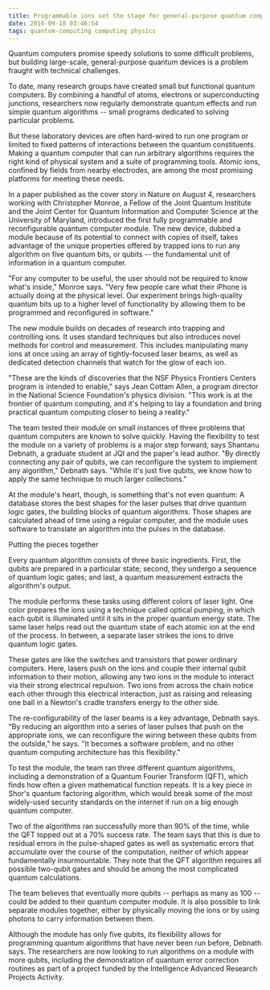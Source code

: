 ```yaml
---
title: Programmable ions set the stage for general-purpose quantum computers
date: 2016-09-18 03:46:54
tags: quantum-computing computing physics
---
```

Quantum computers promise speedy solutions to some difficult problems, but building large-scale, general-purpose quantum devices is a problem fraught with technical challenges.
<!-- more -->
To date, many research groups have created small but functional quantum computers. By combining a handful of atoms, electrons or superconducting junctions, researchers now regularly demonstrate quantum effects and run simple quantum algorithms -- small programs dedicated to solving particular problems.

But these laboratory devices are often hard-wired to run one program or limited to fixed patterns of interactions between the quantum constituents. Making a quantum computer that can run arbitrary algorithms requires the right kind of physical system and a suite of programming tools. Atomic ions, confined by fields from nearby electrodes, are among the most promising platforms for meeting these needs.

In a paper published as the cover story in Nature on August 4, researchers working with Christopher Monroe, a Fellow of the Joint Quantum Institute and the Joint Center for Quantum Information and Computer Science at the University of Maryland, introduced the first fully programmable and reconfigurable quantum computer module. The new device, dubbed a module because of its potential to connect with copies of itself, takes advantage of the unique properties offered by trapped ions to run any algorithm on five quantum bits, or qubits -- the fundamental unit of information in a quantum computer.

"For any computer to be useful, the user should not be required to know what's inside," Monroe says. "Very few people care what their iPhone is actually doing at the physical level. Our experiment brings high-quality quantum bits up to a higher level of functionality by allowing them to be programmed and reconfigured in software."

The new module builds on decades of research into trapping and controlling ions. It uses standard techniques but also introduces novel methods for control and measurement. This includes manipulating many ions at once using an array of tightly-focused laser beams, as well as dedicated detection channels that watch for the glow of each ion.

"These are the kinds of discoveries that the NSF Physics Frontiers Centers program is intended to enable," says Jean Cottam Allen, a program director in the National Science Foundation's physics division. "This work is at the frontier of quantum computing, and it's helping to lay a foundation and bring practical quantum computing closer to being a reality."

The team tested their module on small instances of three problems that quantum computers are known to solve quickly. Having the flexibility to test the module on a variety of problems is a major step forward, says Shantanu Debnath, a graduate student at JQI and the paper's lead author. "By directly connecting any pair of qubits, we can reconfigure the system to implement any algorithm," Debnath says. "While it's just five qubits, we know how to apply the same technique to much larger collections."

At the module's heart, though, is something that's not even quantum: A database stores the best shapes for the laser pulses that drive quantum logic gates, the building blocks of quantum algorithms. Those shapes are calculated ahead of time using a regular computer, and the module uses software to translate an algorithm into the pulses in the database.

Putting the pieces together

Every quantum algorithm consists of three basic ingredients. First, the qubits are prepared in a particular state; second, they undergo a sequence of quantum logic gates; and last, a quantum measurement extracts the algorithm's output.

The module performs these tasks using different colors of laser light. One color prepares the ions using a technique called optical pumping, in which each qubit is illuminated until it sits in the proper quantum energy state. The same laser helps read out the quantum state of each atomic ion at the end of the process. In between, a separate laser strikes the ions to drive quantum logic gates.

These gates are like the switches and transistors that power ordinary computers. Here, lasers push on the ions and couple their internal qubit information to their motion, allowing any two ions in the module to interact via their strong electrical repulsion. Two ions from across the chain notice each other through this electrical interaction, just as raising and releasing one ball in a Newton's cradle transfers energy to the other side.

The re-configurability of the laser beams is a key advantage, Debnath says. "By reducing an algorithm into a series of laser pulses that push on the appropriate ions, we can reconfigure the wiring between these qubits from the outside," he says. "It becomes a software problem, and no other quantum computing architecture has this flexibility."

To test the module, the team ran three different quantum algorithms, including a demonstration of a Quantum Fourier Transform (QFT), which finds how often a given mathematical function repeats. It is a key piece in Shor's quantum factoring algorithm, which would break some of the most widely-used security standards on the internet if run on a big enough quantum computer.

Two of the algorithms ran successfully more than 90% of the time, while the QFT topped out at a 70% success rate. The team says that this is due to residual errors in the pulse-shaped gates as well as systematic errors that accumulate over the course of the computation, neither of which appear fundamentally insurmountable. They note that the QFT algorithm requires all possible two-qubit gates and should be among the most complicated quantum calculations.

The team believes that eventually more qubits -- perhaps as many as 100 -- could be added to their quantum computer module. It is also possible to link separate modules together, either by physically moving the ions or by using photons to carry information between them.

Although the module has only five qubits, its flexibility allows for programming quantum algorithms that have never been run before, Debnath says. The researchers are now looking to run algorithms on a module with more qubits, including the demonstration of quantum error correction routines as part of a project funded by the Intelligence Advanced Research Projects Activity.